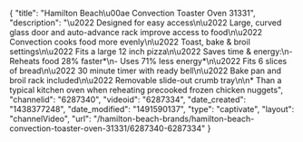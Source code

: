 {
    "title": "Hamilton Beach\u00ae Convection Toaster Oven 31331",
    "description": "\u2022 Designed for easy access\n\u2022 Large, curved glass door and auto-advance rack improve access to food\n\u2022 Convection cooks food more evenly\n\u2022 Toast, bake & broil settings\n\u2022 Fits a large 12 inch pizza\n\u2022 Saves time & energy:\n- Reheats food 28% faster*\n- Uses 71% less energy*\n\u2022 Fits 6 slices of bread\n\u2022 30 minute timer with ready bell\n\u2022 Bake pan and broil rack included\n\u2022 Removable slide-out crumb tray\n\n* Than a typical kitchen oven when reheating precooked frozen chicken nuggets",
    "channelid": "6287340",
    "videoid": "6287334",
    "date_created": "1438377248",
    "date_modified": "1491590137",
    "type": "captivate",
    "layout": "channelVideo",
    "url": "\/hamilton-beach-brands\/hamilton-beach-convection-toaster-oven-31331\/6287340-6287334"
}